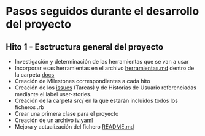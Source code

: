 # Pasos seguidos durante el desarrollo del proyecto

## Hito 1 - Esctructura general del proyecto
- Investigación y determinación de las herramientas que se van a usar
- Incorporar esas herramientas en el archivo [herramientas.md](https://github.com/mariasanzs/makeupIV/blob/master/docs/herramientas.md) dentro de la carpeta [docs](https://github.com/mariasanzs/makeupIV/tree/master/docs)
- Creación de Milestones correspondientes a cada hito
- Creación de los [issues](https://github.com/mariasanzs/makeupIV/issues) (Tareas) y de Historias de Usuario referenciadas mediante el label user-stories.
- Creación de la carpeta src/ en la que estarán incluidos todos los ficheros .rb
- Crear una primera clase para el proyecto
- Creación de un archivo [iv.yaml](https://github.com/mariasanzs/makeupIV/blob/master/iv.yaml)
- Mejora y actualización del fichero [README.md](https://github.com/mariasanzs/makeupIV#readme)
